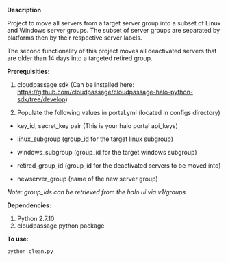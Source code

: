 <b> Description </b>

Project to move all servers from a target server group into a subset of Linux and Windows server groups. The subset of server groups are separated by platforms then by their respective server labels.

The second functionality of this project moves all deactivated servers that are older than 14 days into a targeted retired group.

<b> Prerequisities: </b>

1. cloudpassage sdk (Can be installed here: https://github.com/cloudpassage/cloudpassage-halo-python-sdk/tree/develop)

2. Populate the following values in portal.yml (located in configs directory)

  * key_id, secret_key pair (This is your halo portal api_keys)

  * linux_subgroup (group_id for the target linux subgroup)

  * windows_subgroup (group_id for the target windows subgroup)

  * retired_group_id (group_id for the deactivated servers to be moved into)

  * newserver_group (name of the new server group)

  <i> Note: group_ids can be retrieved from the halo ui via v1/groups </i>


<b> Dependencies: </b>

1. Python 2.7.10
2. cloudpassage python package

<b> To use: </b>

```
python clean.py
```